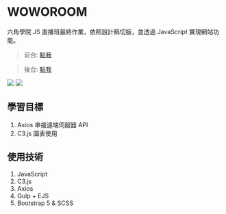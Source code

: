# WOWOROOM
六角學院 JS 直播班最終作業，依照設計稿切版，並透過 JavaScript 實現網站功能。

> 前台: [點我](https://kumashow.github.io/WoWoRoom/)

> 後台: [點我](https://kumashow.github.io/WoWoRoom/admin)

![](https://i.imgur.com/KbTxTDvl.png)
![](https://i.imgur.com/PIqK7TOl.png)

## 學習目標

1. Axios 串接遠端伺服器 API
2. C3.js 圖表使用

## 使用技術

1. JavaScript
2. C3.js
3. Axios
4. Gulp + EJS
5. Bootstrap 5 & SCSS
